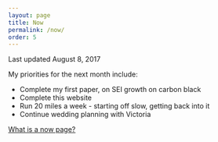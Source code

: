 ```yaml
---
layout: page
title: Now
permalink: /now/
order: 5
---
```


Last updated August 8, 2017

My priorities for the next month include:

* Complete my first paper, on SEI growth on carbon black
* Complete this website
* Run 20 miles a week - starting off slow, getting back into it
* Continue wedding planning with Victoria

[What is a now page?](http://nownownow.com/about)
